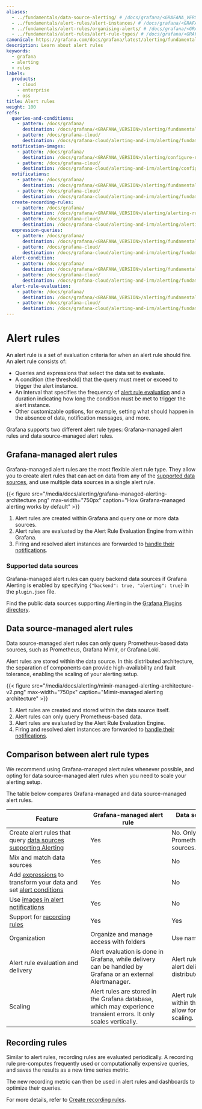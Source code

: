 ```yaml
---
aliases:
  - ../fundamentals/data-source-alerting/ # /docs/grafana/<GRAFANA_VERSION>/alerting/fundamentals/data-source-alerting/
  - ../fundamentals/alert-rules/alert-instances/ # /docs/grafana/<GRAFANA_VERSION>/alerting/fundamentals/alert-rules/alert-instances/
  - ../fundamentals/alert-rules/organising-alerts/ # /docs/grafana/<GRAFANA_VERSION>/alerting/fundamentals/alert-rules/organising-alerts/
  - ../fundamentals/alert-rules/alert-rule-types/ # /docs/grafana/<GRAFANA_VERSION>/alerting/fundamentals/alert-rules/alert-rule-types/
canonical: https://grafana.com/docs/grafana/latest/alerting/fundamentals/alert-rules/
description: Learn about alert rules
keywords:
  - grafana
  - alerting
  - rules
labels:
  products:
    - cloud
    - enterprise
    - oss
title: Alert rules
weight: 100
refs:
  queries-and-conditions:
    - pattern: /docs/grafana/
      destination: /docs/grafana/<GRAFANA_VERSION>/alerting/fundamentals/alert-rules/queries-conditions/
    - pattern: /docs/grafana-cloud/
      destination: /docs/grafana-cloud/alerting-and-irm/alerting/fundamentals/alert-rules/queries-conditions/
  notification-images:
    - pattern: /docs/grafana/
      destination: /docs/grafana/<GRAFANA_VERSION>/alerting/configure-notifications/template-notifications/images-in-notifications/
    - pattern: /docs/grafana-cloud/
      destination: /docs/grafana-cloud/alerting-and-irm/alerting/configure-notifications/template-notifications/images-in-notifications/
  notifications:
    - pattern: /docs/grafana/
      destination: /docs/grafana/<GRAFANA_VERSION>/alerting/fundamentals/notifications/
    - pattern: /docs/grafana-cloud/
      destination: /docs/grafana-cloud/alerting-and-irm/alerting/fundamentals/notifications/
  create-recording-rules:
    - pattern: /docs/grafana/
      destination: /docs/grafana/<GRAFANA_VERSION>/alerting/alerting-rules/create-recording-rules/
    - pattern: /docs/grafana-cloud/
      destination: /docs/grafana-cloud/alerting-and-irm/alerting/alerting-rules/create-recording-rules/
  expression-queries:
    - pattern: /docs/grafana/
      destination: /docs/grafana/<GRAFANA_VERSION>/alerting/fundamentals/alert-rules/queries-conditions/#expression-queries
    - pattern: /docs/grafana-cloud/
      destination: /docs/grafana-cloud/alerting-and-irm/alerting/fundamentals/alert-rules/queries-conditions/#expression-queries
  alert-condition:
    - pattern: /docs/grafana/
      destination: /docs/grafana/<GRAFANA_VERSION>/alerting/fundamentals/alert-rules/queries-conditions/#alert-condition
    - pattern: /docs/grafana-cloud/
      destination: /docs/grafana-cloud/alerting-and-irm/alerting/fundamentals/alert-rules/queries-conditions/#alert-condition
  alert-rule-evaluation:
    - pattern: /docs/grafana/
      destination: /docs/grafana/<GRAFANA_VERSION>/alerting/fundamentals/alert-rules/rule-evaluation/
    - pattern: /docs/grafana-cloud/
      destination: /docs/grafana-cloud/alerting-and-irm/alerting/fundamentals/alert-rules/rule-evaluation/
---
```


# Alert rules

An alert rule is a set of evaluation criteria for when an alert rule should fire. An alert rule consists of:

- Queries and expressions that select the data set to evaluate.
- A condition (the threshold) that the query must meet or exceed to trigger the alert instance.
- An interval that specifies the frequency of [alert rule evaluation](ref:alert-rule-evaluation) and a duration indicating how long the condition must be met to trigger the alert instance.
- Other customizable options, for example, setting what should happen in the absence of data, notification messages, and more.

Grafana supports two different alert rule types: Grafana-managed alert rules and data source-managed alert rules.

## Grafana-managed alert rules

Grafana-managed alert rules are the most flexible alert rule type. They allow you to create alert rules that can act on data from any of the [supported data sources](#supported-data-sources), and use multiple data sources in a single alert rule.

{{< figure src="/media/docs/alerting/grafana-managed-alerting-architecture.png" max-width="750px" caption="How Grafana-managed alerting works by default" >}}

1. Alert rules are created within Grafana and query one or more data sources.
1. Alert rules are evaluated by the Alert Rule Evaluation Engine from within Grafana.
1. Firing and resolved alert instances are forwarded to [handle their notifications](ref:notifications).

### Supported data sources

Grafana-managed alert rules can query backend data sources if Grafana Alerting is enabled by specifying `{"backend": true, "alerting": true}` in the `plugin.json` file.

Find the public data sources supporting Alerting in the [Grafana Plugins directory](/grafana/plugins/data-source-plugins/?features=alerting).

## Data source-managed alert rules

Data source-managed alert rules can only query Prometheus-based data sources, such as Prometheus, Grafana Mimir, or Grafana Loki.

Alert rules are stored within the data source. In this distributed architecture, the separation of components can provide high-availability and fault tolerance, enabling the scaling of your alerting setup.

{{< figure src="/media/docs/alerting/mimir-managed-alerting-architecture-v2.png" max-width="750px" caption="Mimir-managed alerting architecture" >}}

1. Alert rules are created and stored within the data source itself.
1. Alert rules can only query Prometheus-based data.
1. Alert rules are evaluated by the Alert Rule Evaluation Engine.
1. Firing and resolved alert instances are forwarded to [handle their notifications](ref:notifications).

## Comparison between alert rule types

We recommend using Grafana-managed alert rules whenever possible, and opting for data source-managed alert rules when you need to scale your alerting setup.

The table below compares Grafana-managed and data source-managed alert rules.

| <div style="width:200px">Feature</div>                                                                                  | <div style="width:200px">Grafana-managed alert rule</div>                                                         | <div style="width:200px">Data source-managed alert rule                         |
| ----------------------------------------------------------------------------------------------------------------------- | ----------------------------------------------------------------------------------------------------------------- | ------------------------------------------------------------------------------- |
| Create alert rules<wbr /> that query [data sources supporting Alerting](#supported-data-sources)                        | Yes                                                                                                               | No. Only query Prometheus-based data sources.                                   |
| Mix and match data sources                                                                                              | Yes                                                                                                               | No                                                                              |
| Add [expressions](ref:expression-queries) to transform<wbr /> your data and set [alert conditions](ref:alert-condition) | Yes                                                                                                               | No                                                                              |
| Use [images in alert notifications](ref:notification-images)                                                            | Yes                                                                                                               | No                                                                              |
| Support for [recording rules](#recording-rules)                                                                         | Yes                                                                                                               | Yes                                                                             |
| Organization                                                                                                            | Organize and manage access with folders                                                                           | Use namespaces                                                                  |
| Alert rule evaluation and delivery                                                                                      | Alert evaluation is done in Grafana, while delivery can be handled by Grafana or an external Alertmanager.        | Alert rule evaluation and alert delivery are distributed.                       |
| Scaling                                                                                                                 | Alert rules are stored in the Grafana database, which may experience transient errors. It only scales vertically. | Alert rules are stored within the data source and allow for horizontal scaling. |

## Recording rules

Similar to alert rules, recording rules are evaluated periodically. A recording rule pre-computes frequently used or computationally expensive queries, and saves the results as a new time series metric.

The new recording metric can then be used in alert rules and dashboards to optimize their queries.

For more details, refer to [Create recording rules](ref:create-recording-rules).
